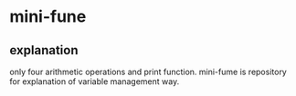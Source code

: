 # mini-fune

## explanation
only four arithmetic operations and print function.
mini-fume is repository for explanation of variable management way.
